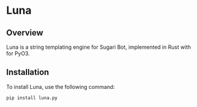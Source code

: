 # Luna 

## Overview
Luna is a string templating engine for Sugari Bot, implemented in Rust with for PyO3. 

## Installation
To install Luna, use the following command:
```bash
pip install luna.py
```
